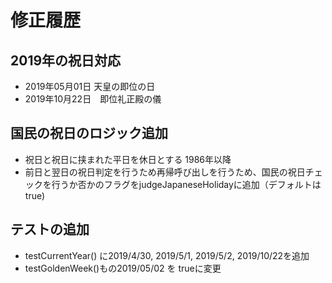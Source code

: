 # 修正履歴

## 2019年の祝日対応
- 2019年05月01日 天皇の即位の日
- 2019年10月22日　即位礼正殿の儀

## 国民の祝日のロジック追加
- 祝日と祝日に挟まれた平日を休日とする 1986年以降
- 前日と翌日の祝日判定を行うため再帰呼び出しを行うため、国民の祝日チェックを行うか否かのフラグをjudgeJapaneseHolidayに追加（デフォルトはtrue)

## テストの追加
- testCurrentYear() に2019/4/30, 2019/5/1, 2019/5/2, 2019/10/22を追加
- testGoldenWeek()もの2019/05/02 を trueに変更
